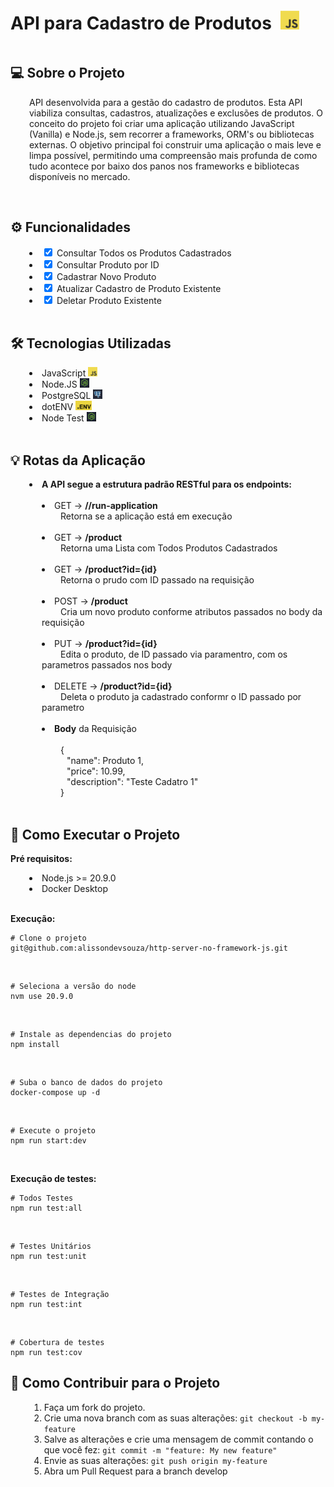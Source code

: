 <div style="display: inline-block;">
    <h1 style="display: inline-block; margin-right: 10px">
        API para Cadastro de Produtos
    </h1> 
    <img src="./Shared/pictures/javascript.png" 
        height="30" 
        style="display: inline-block;">
</div>

</br>

<h2> 💻 Sobre o Projeto </h2>

<p style="margin-left: 30px;">
    API desenvolvida para a gestão do cadastro de produtos. Esta API viabiliza consultas, cadastros, atualizações e exclusões de produtos. O conceito do projeto foi criar uma aplicação utilizando JavaScript (Vanilla) e Node.js, sem recorrer a frameworks, ORM's ou bibliotecas externas. O objetivo principal foi construir uma aplicação o mais leve e limpa possível, permitindo uma compreensão mais profunda de como tudo acontece por baixo dos panos nos frameworks e bibliotecas disponíveis no mercado.
</p>

</br>

<h2> ⚙️ Funcionalidades </h2>
    <div style="margin-left: 30px;">
        <li>
            <input type="checkbox" checked> Consultar Todos os Produtos Cadastrados
        </li>
        <li>
            <input type="checkbox" checked> Consultar Produto por ID
        </li>
        <li>
            <input type="checkbox" checked> Cadastrar Novo Produto
        </li>
        <li>
            <input type="checkbox" checked> Atualizar Cadastro de Produto Existente
        </li>
        <li>
            <input type="checkbox" checked> Deletar Produto Existente
        </li>
    </div>

</br>

<h2> 🛠 Tecnologias Utilizadas</h2>
    <div style="margin-left: 30px;">
        <li>
            JavaScript
            <img src="./Shared/pictures/javascript.png" height="15">
        </li>
        <li>
            Node.JS
            <img src="./Shared/pictures/nodejs.png" height="15">
        </li>
        <li>
            PostgreSQL
            <img src="./Shared/pictures/postgres.png" height="15">
        </li>
        <li>
            dotENV
            <img src="./Shared/pictures/dotenv.png" height="15">
        </li>
        <li>
            Node Test
            <img src="./Shared/pictures/nodejs.png" height="15">
        </li>
    </div>

</br>

<h2>💡 Rotas da Aplicação </h2>

<li style="margin-left: 30px;">
    <strong>
        A API segue a estrutura padrão RESTful para os endpoints:
    </strong>
</li>

</br>

<div style="margin-left: 50px;">
    <li>
        <span> 
            GET -> <strong>//run-application</strong>
        </span> </br>
        <span style="margin-left: 30px"> 
            Retorna se a aplicação está em execução
        </span>
    </li>
    </br>
    <li>
        <span> 
            GET -> <strong>/product</strong>
        </span> </br>
        <span style="margin-left: 30px"> 
            Retorna uma Lista com Todos Produtos Cadastrados
        </span>
    </li>
    </br>
    <li>
        <span>
            GET -> <strong>/product?id={id}</strong>
        </span> </br>
        <span style="margin-left: 30px">
            Retorna o prudo com ID passado na requisição
        </span>
    </li>
    </br>
    <li>
        <span>
            POST -> <strong>/product</strong>
        </span></br>
        <span style="margin-left: 30px">
            Cria um novo produto conforme atributos passados no body da requisição
        </span>
    </li>
    </br>
    <li>
        <span>
            PUT -> <strong>/product?id={id}</strong>
        </span></br>
        <span style="margin-left: 30px">
            Edita o produto, de ID passado via paramentro, com os parametros passados nos body
        </span>
    </li>
    </br>
    <li>
        <span>
            DELETE -> <strong>/product?id={id}</strong>
        </span></br>
        <span style="margin-left: 30px">
            Deleta o produto ja cadastrado conformr o ID passado por parametro
        </span>
    </li>
    </br>
    <li>
        <span>
            <strong>Body</strong> da Requisição
        </span></br></br>
        <span>
            <span style="margin-left: 30px">{</span> </br>
                <span style="margin-left: 40px">
                    "name": Produto 1, 
                </span> </br>
                <span style="margin-left: 40px">
                    "price": 10.99,
                </span></br>
                <span style="margin-left: 40px">
                    "description": "Teste Cadatro 1"
                </span></br>
            <span style="margin-left: 30px">}</span>
        </span>
    </li>
</div>

</br>

<h2> 🚀 Como Executar o Projeto</h2>

<span> <strong> Pré requisitos: </strong> </span>

<div style="margin-left: 30px;">
    <li>Node.js >= 20.9.0</li>
    <li>Docker Desktop</li>
</div>

</br>

<span> <strong>Execução:</strong> </span></br>

~~~
# Clone o projeto
git@github.com:alissondevsouza/http-server-no-framework-js.git
~~~

</br>

~~~
# Seleciona a versão do node
nvm use 20.9.0
~~~

</br>

~~~
# Instale as dependencias do projeto
npm install
~~~

</br>

~~~~
# Suba o banco de dados do projeto
docker-compose up -d
~~~~

</br>

~~~
# Execute o projeto
npm run start:dev
~~~

</br>

<span> <strong>Execução de testes:</strong> </span></br>

~~~
# Todos Testes
npm run test:all
~~~

</br>

~~~
# Testes Unitários
npm run test:unit
~~~

</br>

~~~
# Testes de Integração
npm run test:int
~~~

</br>

~~~
# Cobertura de testes
npm run test:cov
~~~

<h2> 💪 Como Contribuir para o Projeto </h2>

<div style="margin-left: 30px;">
    <ol>
        <li>Faça um fork do projeto.</li>
        <li>Crie uma nova branch com as suas alterações:
        <code>git checkout -b my-feature</code></li>
        <li>Salve as alterações e crie uma mensagem de commit contando o que você fez:
        <code>git commit -m "feature: My new feature"</code></li>
        <li>Envie as suas alterações:
        <code>git push origin my-feature</code></li>
        <li>Abra um Pull Request para a branch develop</li>
    </ol>
</div>


